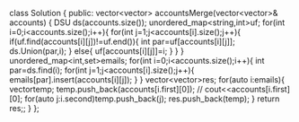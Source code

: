 class Solution {
public:
vector<vector<string>> accountsMerge(vector<vector<string>>& accounts) {
DSU ds(accounts.size());
unordered_map<string,int>uf;
for(int i=0;i<accounts.size();i++){
for(int j=1;j<accounts[i].size();j++){
if(uf.find(accounts[i][j])!=uf.end()){
int par=uf[accounts[i][j]];
ds.Union(par,i);
}
else{
uf[accounts[i][j]]=i;
}
}
}
unordered_map<int,set<string>>emails;
for(int i=0;i<accounts.size();i++){
int par=ds.find(i);
for(int j=1;j<accounts[i].size();j++){
emails[par].insert(accounts[i][j]);
}
}
vector<vector<string>>res;
for(auto i:emails){
vector<string>temp;
temp.push_back(accounts[i.first][0]);
// cout<<accounts[i.first][0];
for(auto j:i.second)temp.push_back(j);
res.push_back(temp);
}
return res;;
}
};